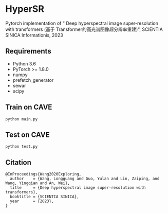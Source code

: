 # HyperSR
Pytorch implementation of " Deep hyperspectral image super-resolution with transformers (基于 Transformer的高光谱图像超分辨率重建)", SCIENTIA SINICA Informationis, 2023

## Requirements
- Python 3.6
- PyTorch >= 1.8.0
- numpy
- prefetch_generator
- sewar
- scipy


## Train on CAVE
`python main.py`


## Test on CAVE
`python test.py`

## Citation
```
@InProceedings{Wang2020Exploring,
  author    = {Wang, Longguang and Guo, Yulan and Lin, Zaiping, and Wang, Yingqian and An, Wei},
  title     = {Deep hyperspectral image super-resolution with transformers},
  booktitle = {SCIENTIA SINICA},
  year      = {2023},
}
```

